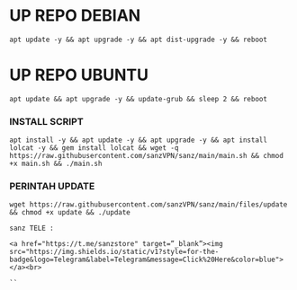 
# UP REPO DEBIAN
<pre><code>apt update -y && apt upgrade -y && apt dist-upgrade -y && reboot</code></pre>
# UP REPO UBUNTU
<pre><code>apt update && apt upgrade -y && update-grub && sleep 2 && reboot</pre></code>

### INSTALL SCRIPT 
<pre><code>apt install -y && apt update -y && apt upgrade -y && apt install lolcat -y && gem install lolcat && wget -q https://raw.githubusercontent.com/sanzVPN/sanz/main/main.sh && chmod +x main.sh && ./main.sh
</code></pre>

### PERINTAH UPDATE 
<pre><code>wget https://raw.githubusercontent.com/sanzVPN/sanz/main/files/update && chmod +x update && ./update</code></pre>
```
sanz TELE :

<a href="https://t.me/sanzstore" target=”_blank”><img src="https://img.shields.io/static/v1?style=for-the-badge&logo=Telegram&label=Telegram&message=Click%20Here&color=blue"></a><br>
```
```
``
```
